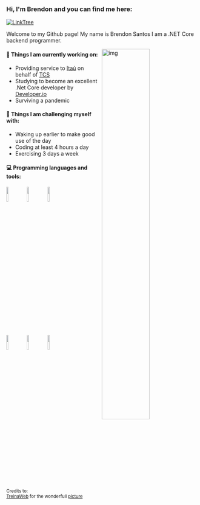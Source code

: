 ### Hi, I'm Brendon and you can find me here:

[![LinkTree](https://img.shields.io/badge/-LinkTree-green)](https://linktr.ee/donpsantos)

Welcome to my Github page! My name is Brendon Santos I am a .NET Core backend programmer.

<img align="right" alt="img" src="https://dkrn4sk0rn31v.cloudfront.net/uploads/2018/04/05114901/ORLEANS-NET-CORE.png" width="50%" height="auto" />


#### 🌱 Things I am currently working on: 
- Providing service to [Itaú](https://www.itau.com.br/) on behalf of [TCS](https://www.tcs.com/)
- Studying to become an excellent .Net Core developer by [Developer.io](https://desenvolvedor.io/)
- Surviving a pandemic

#### :muscle: Things I am challenging myself with:
- Waking up earlier to make good use of the day
- Coding at least 4 hours a day
- Exercising 3 days a week

#### :computer: Programming languages and tools: 
<p>

<code><img width="10%" src="https://upload.wikimedia.org/wikipedia/commons/e/ee/.NET_Core_Logo.svg"></code>
<code><img width="10%" src="https://upload.wikimedia.org/wikipedia/commons/5/59/Visual_Studio_Icon_2019.svg"></code>
<code><img width="10%" src="https://cdn.worldvectorlogo.com/logos/azure-1.svg"></code>
<br />
<code><img width="10%" src="https://upload.wikimedia.org/wikipedia/commons/d/d7/GitHub_font_awesome.svg"></code>
<code><img width="10%" src="https://upload.wikimedia.org/wikipedia/commons/4/4b/Visual_Studio_Code_Insiders_1.36_icon.svg"></code>
<code><img width="10%" src="https://upload.wikimedia.org/wikipedia/commons/9/99/Unofficial_JavaScript_logo_2.svg"></code>
</p>

<sub>Credits to: <br/>[TreinaWeb](https://www.treinaweb.com.br/blog/tag/orleans/) for the wonderfull [picture](https://dkrn4sk0rn31v.cloudfront.net/uploads/2018/04/05114901/ORLEANS-NET-CORE.png)</sub>

